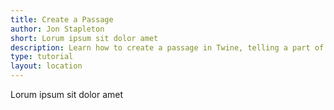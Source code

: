 ```yaml
---
title: Create a Passage
author: Jon Stapleton
short: Lorum ipsum sit dolor amet
description: Learn how to create a passage in Twine, telling a part of your story using text.
type: tutorial
layout: location
---
```


Lorum ipsum sit dolor amet